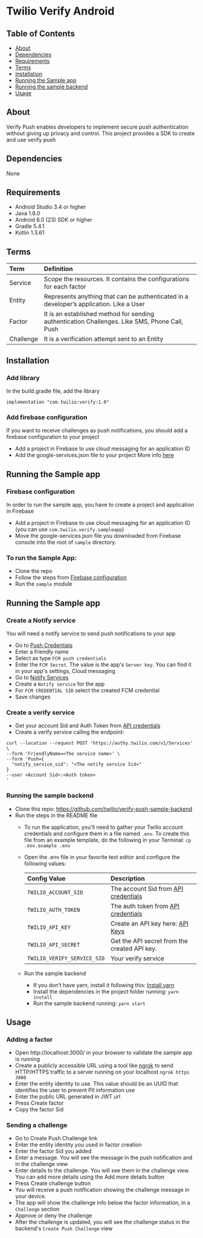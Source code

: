 # Twilio Verify Android

## Table of Contents

* [About](#About)
* [Dependencies](#Dependencies)
* [Requirements](#Requirements)
* [Terms](#Terms)
* [Installation](#Installation)
* [Running the Sample app](#SampleApp)
* [Running the sample backend](#SampleBackend)
* [Usage](#Usage)

<a name='About'></a>

## About
Verify Push enables developers to implement secure push authentication without giving up privacy and control. This project provides a SDK to create and use verify push

<a name='Dependencies'></a>

## Dependencies

None

<a name='Requirements'></a>

## Requirements
* Android Studio 3.4 or higher
* Java 1.8.0
* Android 6.0 (23) SDK or higher
* Gradle 5.4.1
* Kotlin 1.3.61

<a name='Terms'></a>

## Terms

| Term         | Definition |
| :----------- | :---------- |
| Service      | Scope the resources. It contains the configurations for each factor |
| Entity       | Represents anything that can be authenticated in a developer’s application. Like a User |
| Factor       | It is an established method for sending authentication Challenges. Like SMS, Phone Call, Push |
| Challenge    | It is a verification attempt sent to an Entity |

<a name='Installation'></a>

## Installation

### Add library
In the build.gradle file, add the library

```implementation "com.twilio:verify:1.0"```

### Add firebase configuration
If you want to receive challenges as push notifications, you should add a firebase configuration to your project
* Add a project in Firebase to use cloud messaging for an application ID
* Add the google-services.json file to your project
More info [here](https://firebase.google.com/docs/android/setup#console)

<a name='SampleApp'></a>

## Running the Sample app

### Firebase configuration

In order to run the sample app, you have to create a project and application in Firebase
* Add a project in Firebase to use cloud messaging for an application ID (you can use `com.twilio.verify.sampleapp`)
* Move the google-services.json file you downloaded from Firebase console into the root of `sample` directory.

### To run the Sample App:
* Clone the repo
* Follow the steps from [Firebase configuration](#FirebaseConfiguration)
* Run the `sample` module

<a name='SampleBackend'></a>

## Running the Sample app

### Create a Notify service
You will need a notify service to send push notifications to your app
* Go to [Push Credentials](https://www.twilio.com/console/notify/credentials)
* Enter a friendly name
* Select as type `FCM push credentials`
* Enter the `FCM Secret`. The value is the app's `Server key`. You can find it in your app's settings, Cloud messaging
* Go to [Notify Services](https://www.twilio.com/console/notify/services)
* Create a `Notify service` for the app
* For `FCM CREDENTIAL SID` select the created FCM credential
* Save changes

### Create a verify service
* Get your account Sid and Auth Token from [API credentials](https://www.twilio.com/console/project/settings)
* Create a verify service calling the endpoint:
```
curl --location --request POST 'https://authy.twilio.com/v1/Services' \
--form 'FriendlyName=<The service name>' \
--form 'Push={
  "notify_service_sid": "<The notify service Sid>"
}
--user <Account Sid>:<Auth token> 
'
```

### Running the sample backend
* Clone this repo: https://github.com/twilio/verify-push-sample-backend
* Run the steps in the README file
    * To run the application, you'll need to gather your Twilio account credentials and configure them in a file named `.env`. To create this file from an example template, do the following in your Terminal:
    ```cp .env.example .env```
    * Open the .env file in your favorite text editor and configure the following values:

        | Config Value               | Description                                                                                 |
        | :------------------------- | :------------------------------------------------------------------------------------------ |
        |`TWILIO_ACCOUNT_SID`        | The account Sid from [API credentials](https://www.twilio.com/console/project/settings)     |
        |`TWILIO_AUTH_TOKEN`         | The auth token from [API credentials](https://www.twilio.com/console/project/settings)      |
        |`TWILIO_API_KEY`            | Create an API key here: [API Keys](https://www.twilio.com/console/project/api-keys)         |
        |`TWILIO_API_SECRET`         | Get the API secret from the created API key.                                                |
        |`TWILIO_VERIFY_SERVICE_SID` | Your verify service                                                                         |
    * Run the sample backend
        * If you don’t have yarn, install it following this: [Install yarn](https://classic.yarnpkg.com/en/docs/install#mac-stable)
        * Install the dependencies in the project folder running: ```yarn install```
        * Run the sample backend running: ```yarn start```

<a name='Usage'></a>

## Usage

### Adding a factor
* Open http://localhost:3000/ in your browser to validate the sample app is running
* Create a publicly accessible URL using a tool like [ngrok](https://ngrok.com/) to send HTTP/HTTPS traffic to a server running on your localhost
```ngrok https 3000```
* Enter the entity identity to use. This value should be an UUID that identifies the user to prevent PII information use
* Enter the public URL generated in JWT url
* Press Create factor
* Copy the factor Sid

### Sending a challenge
* Go to Create Push Challenge link
* Enter the entity identity you used in factor creation
* Enter the factor Sid you added
* Enter a message. You will see the message in the push notification and in the challenge view
* Enter details to the challenge. You will see them in the challenge view. You can add more details using the Add more details button
* Press Create challenge button
* You will receive a push notification showing the challenge message in your device. 
* The app will show the challenge info below the factor information, in a `Challenge` section
* Approve or deny the challenge
* After the challenge is updated, you will see the challenge status in the backend's `Create Push Challenge` view

